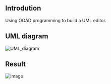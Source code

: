 ## Introdution
Using OOAD programming to build a UML editor.
## UML diagram
![UML_diagram](https://github.com/billy122333/UML_Editor/assets/75492436/4c0ce654-f853-4f83-909d-9c38c67d4c5e)
## Result
![image](https://github.com/billy122333/UML_Editor/assets/75492436/99d3e8c1-0a54-4188-af75-e3e1faf73b47)
